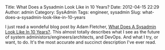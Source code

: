 Title: What Does a Sysadmin Look Like in 10 Years?
Date: 2012-04-15 22:29
Author: admin
Category: SysAdmin
Tags: engineer, sysadmin
Slug: what-does-a-sysadmin-look-like-in-10-years

I just read a wondeful blog post by Adam Fletcher, [What Does A Sysadmin
Look Like In 10 Years?][]. This almost totally describes what I see as
the future of system administors/engineers/architects, and DevOps. And
what I try, or want, to do. It's the most accurate and succinct
description I've ever read.

  [What Does A Sysadmin Look Like In 10 Years?]: http://www.thesimplelogic.com/2011/03/22/what-does-a-sysadmin-look-like-in-10-years/
